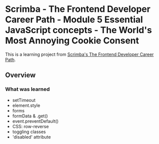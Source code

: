 # Scrimba - The Frontend Developer Career Path - Module 5 Essential JavaScript concepts - The World's Most Annoying Cookie Consent

This is a learning project from [Scrimba's The Frontend Developer Career Path](https://scrimba.com/learn/frontend).

## Overview

### What was learned

- setTimeout
- element.style
- forms
- formData & .get()
- event.preventDefault()
- CSS: row-reverse
- toggling classes
- 'disabled' attribute
